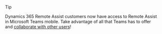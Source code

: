 > [!TIP]
> Dynamics 365 Remote Assist customers now have access to Remote Assist in Microsoft Teams mobile. Take advantage of all that Teams has to offer and [collaborate with other users](teams-mobile-all.md)!